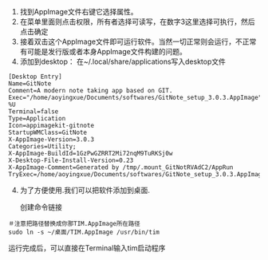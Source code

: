 1. 找到AppImage文件右键它选择属性。
2. 在菜单里面则点击权限，所有者选择可读写，在数字3这里选择可执行，然后点击确定
3. 接着双击这个AppImage文件即可运行软件。当然一切正常则会运行，不正常有可能是发行版或者本身AppImage文件构建的问题。
4. 添加到desktop：
  在~/.local/share/applications写入desktop文件
```
[Desktop Entry]
Name=GitNote
Comment=A modern note taking app based on GIT.
Exec="/home/aoyingxue/Documents/softwares/GitNote_setup_3.0.3.AppImage" %U
Terminal=false
Type=Application
Icon=appimagekit-gitnote
StartupWMClass=GitNote
X-AppImage-Version=3.0.3
Categories=Utility;
X-AppImage-BuildId=1GzPwGZRRT2Mi72nqM9TuRKSj0w
X-Desktop-File-Install-Version=0.23
X-AppImage-Comment=Generated by /tmp/.mount_GitNotRVAdC2/AppRun
TryExec=/home/aoyingxue/Documents/softwares/GitNote_setup_3.0.3.AppImage
```
4. 为了方便使用.我们可以把软件添加到桌面.

   创建命令链接
```
＃注意把路径替换成你那TIM.AppImage所在路径
sudo ln -s ~/桌面/TIM.AppImage /usr/bin/tim
```
   运行完成后，可以直接在Terminal输入tim启动程序
